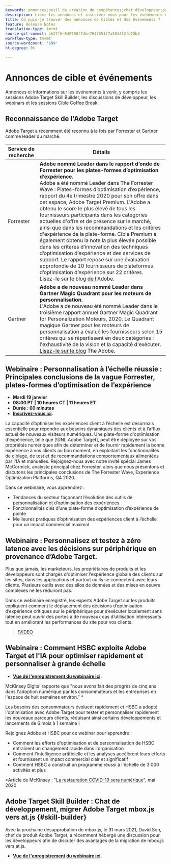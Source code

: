 ```yaml
---
keywords: annonces;outil de création de compétences;chat développeur;pause café;événements;forrester;gartner;webinar
description: Lisez les annonces et inscrivez-vous pour les événements Adobe Target, y compris les sessions de Créateur de compétences, les discussions avec les développeurs et les responsables de produits, les webinaires, etc.
title: Où puis-je trouver des annonces de Cibles et des Événements ?
feature: Release Notes
translation-type: tm+mt
source-git-commit: bb27f6e540998f7dbe7642551f7a5013f2fd25b4
workflow-type: tm+mt
source-wordcount: '699'
ht-degree: 0%

---
```



# Annonces de cible et événements

Annonces et informations sur les événements à venir, y compris les sessions Adobe Target Skill Builder, les discussions de développeur, les webinars et les sessions Cible Coffee Break.

## Reconnaissance de l&#39;Adobe Target

Adobe Target a récemment été reconnu à la fois par Forrester et Gartner comme leader du marché.

| Service de recherche | Détails |
| --- | --- |
| Forrester | **Adobe nommé Leader dans le rapport d’onde de Forrester pour les plates-formes d’optimisation d’expérience.**<br> Adobe a été nommé Leader dans The Forrester Wave : Plates-formes d’optimisation d’expérience, rapport du 4e trimestre 2020 pour son offre dans cet espace, Adobe Target Premium. L&#39;Adobe a obtenu le score le plus élevé de tous les fournisseurs participants dans les catégories actuelles d&#39;offre et de présence sur le marché, ainsi que dans les recommandations et les critères d&#39;expérience de la plate-forme. Cible Premium a également obtenu la note la plus élevée possible dans les critères d’innovation des techniques d’optimisation d’expérience et des services de support. Le rapport repose sur une évaluation approfondie de 10 fournisseurs de plateformes d’optimisation d’expérience sur 22 critères.<br>Lisez-le sur le blog [ de l&#39;](https://blog.adobe.com/en/2020/11/24/adobe-named-leader-in-forrester-wave-report-experience-optimization-platforms.html)Adobe. |
| Gartner | **Adobe a de nouveau nommé Leader dans Gartner Magic Quadrant pour les moteurs de personnalisation.**<br> L&#39;Adobe a de nouveau été nommé Leader dans le troisième rapport annuel Gartner Magic Quadrant for Personalization Moteurs, 2020. Le Quadrant magique Gartner pour les moteurs de personnalisation a évalué les fournisseurs selon 15 critères qui se répartissent en deux catégories : l&#39;exhaustivité de la vision et la capacité d&#39;exécuter.<br>[Lisez-le sur le blog](https://theblog.adobe.com/adobe-again-named-leader-in-gartner-magic-quadrant-for-personalization-engines/) The Adobe. |

## Webinaire : Personnalisation à l’échelle réussie : Principales conclusions de la vague Forrester, plates-formes d’optimisation de l’expérience

* **Mardi 19 janvier**
* **08:00 PT | 10 heures CT | 11 heures ET**
* **Durée : 60 minutes**
* **[Inscrivez-vous ici](https://www.adobeeventsonline.com/Webinar/2021/Personalization/index.php?source=998).**

La capacité d’optimiser les expériences client à l’échelle est désormais essentielle pour répondre aux besoins dynamiques des clients et à l’afflux actuel de nouveaux visiteurs numériques. Une plate-forme d&#39;optimisation d&#39;expérience, telle que [!DNL Adobe Target], peut être déployée sur vos propriétés numériques afin de déterminer et de fournir rapidement la bonne expérience à vos clients au bon moment, en exploitant les fonctionnalités de ciblage, de test et de recommandations comportementaux alimentées par l&#39;IA et manuelles. Rejoignez-nous avec notre invité spécial James McCormick, analyste principal chez Forrester, alors que nous présentons et discutons les principales conclusions de The Forrester Wave, Experience Optimization Platforms, Q4 2020.

Dans ce webinaire, vous apprendrez :

* Tendances du secteur façonnant l’évolution des outils de personnalisation et d’optimisation des expériences
* Fonctionnalités clés d’une plate-forme d’optimisation d’expérience de pointe
* Meilleures pratiques d’optimisation des expériences client à l’échelle pour un impact commercial maximal

## Webinaire : Personnalisez et testez à zéro latence avec les décisions sur périphérique en provenance d’Adobe Target.

Plus que jamais, les marketeurs, les propriétaires de produits et les développeurs sont chargés d&#39;optimiser l&#39;expérience globale des clients sur les sites, dans les applications et partout où ils se connectent avec leurs clients. Plusieurs outils avec des silos de données et des mises en oeuvre complexes ne les réduiront pas.

Dans ce webinaire enregistré, les experts Adobe Target sur les produits expliquent comment le déplacement des décisions d’optimisation d’expérience critiques sur le périphérique pour s’exécuter localement sans latence peut ouvrir des portes à de nouveaux cas d’utilisation intéressants tout en améliorant les performances du site pour vos clients.

>[!VIDEO](https://video.tv.adobe.com/v/328148)

## Webinaire : Comment HSBC exploite Adobe Target et l&#39;IA pour optimiser rapidement et personnaliser à grande échelle

* **[Vue de l&#39;enregistrement du webinaire ici](https://seminars.adobeconnect.com/ps4ozlg7qfdy/?proto=true).**

McKinsey Digital rapporte que &quot;nous avons fait des progrès de cinq ans dans l&#39;adoption numérique par les consommateurs et les entreprises en l&#39;espace de huit semaines environ.&quot; *

Les besoins des consommateurs évoluent rapidement et HSBC a adopté l&#39;optimisation avec Adobe Target pour tester et personnaliser rapidement les nouveaux parcours clients, réduisant ainsi certains développements et lancements de 6 mois à 1 semaine !

Rejoignez Adobe et HSBC pour ce webinar pour apprendre :

* Comment les efforts d&#39;optimisation et de personnalisation de HSBC entraînent un changement rapide dans l&#39;organisation
* Comment l&#39;intelligence artificielle et les analyses accélèrent leurs efforts et fournissent un impact commercial clair et significatif
* Comment HSBC a construit un programme réussi à l&#39;échelle de 3 000 activités et plus

*Article de McKinsey : &quot;[La restauration COVID-19 sera numérique](https://www.mckinsey.com/business-functions/mckinsey-digital/our-insights/the-covid-19-recovery-will-be-digital-a-plan-for-the-first-90-days#)&quot;, mai 2020

## Adobe Target Skill Builder : Chat de développement, migrer Adobe Target mbox.js vers at.js {#skill-builder}

Avec la prochaine désapprobation de mbox.js, le 31 mars 2021, David Son, chef de produit Adobe Target, a récemment hébergé une discussion pour les développeurs afin de discuter des avantages de la migration de mbox.js vers at.js.

* **[Vue de l&#39;enregistrement du webinaire ici](https://seminars.adobeconnect.com/ptdo6mfo6qn6/?proto=true).**